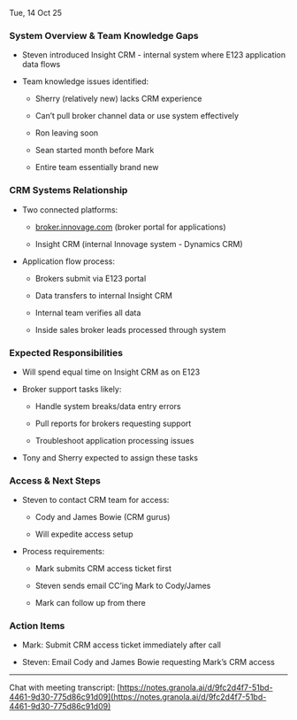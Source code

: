 

Tue, 14 Oct 25

### System Overview & Team Knowledge Gaps

- Steven introduced Insight CRM - internal system where E123 application data flows
    
- Team knowledge issues identified:
    
    - Sherry (relatively new) lacks CRM experience
        
    - Can’t pull broker channel data or use system effectively
        
    - Ron leaving soon
        
    - Sean started month before Mark
        
    - Entire team essentially brand new
        

### CRM Systems Relationship

- Two connected platforms:
    
    - [broker.innovage.com](http://broker.innovage.com/) (broker portal for applications)
        
    - Insight CRM (internal Innovage system - Dynamics CRM)
        
- Application flow process:
    
    - Brokers submit via E123 portal
        
    - Data transfers to internal Insight CRM
        
    - Internal team verifies all data
        
    - Inside sales broker leads processed through system
        

### Expected Responsibilities

- Will spend equal time on Insight CRM as on E123
    
- Broker support tasks likely:
    
    - Handle system breaks/data entry errors
        
    - Pull reports for brokers requesting support
        
    - Troubleshoot application processing issues
        
- Tony and Sherry expected to assign these tasks
    

### Access & Next Steps

- Steven to contact CRM team for access:
    
    - Cody and James Bowie (CRM gurus)
        
    - Will expedite access setup
        
- Process requirements:
    
    - Mark submits CRM access ticket first
        
    - Steven sends email CC’ing Mark to Cody/James
        
    - Mark can follow up from there
        

### Action Items

- Mark: Submit CRM access ticket immediately after call
    
- Steven: Email Cody and James Bowie requesting Mark’s CRM access
    

---

Chat with meeting transcript: [https://notes.granola.ai/d/9fc2d4f7-51bd-4461-9d30-775d86c91d09](https://notes.granola.ai/d/9fc2d4f7-51bd-4461-9d30-775d86c91d09)
